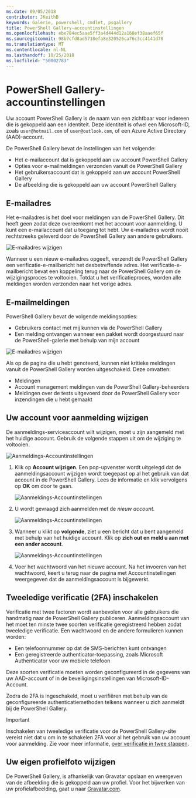 ```yaml
---
ms.date: 09/05/2018
contributor: JKeithB
keywords: Galerie, powershell, cmdlet, psgallery
title: PowerShell Gallery-accountinstellingen
ms.openlocfilehash: ebe784ec5aae5ff3a4d444d12a168ef38aaef65f
ms.sourcegitcommit: 98b7cfd8ad5718efa8e320526ca76c3cc4141d78
ms.translationtype: MT
ms.contentlocale: nl-NL
ms.lasthandoff: 10/25/2018
ms.locfileid: "50002783"
---
```

# <a name="powershell-gallery-account-settings"></a>PowerShell Gallery-accountinstellingen

Uw account PowerShell Gallery is de naam van een zichtbaar voor iedereen die is gekoppeld aan een identiteit. Deze identiteit is ofwel een Microsoft-ID, zoals `user@hotmail.com` of `user@outlook.com`, of een Azure Active Directory (AAD)-account.

De PowerShell Gallery bevat de instellingen van het volgende:

- Het e-mailaccount dat is gekoppeld aan uw account PowerShell Gallery
- Opties voor e-mailmeldingen verzonden vanuit de PowerShell Gallery
- Het gebruikersaccount dat is gekoppeld aan uw account PowerShell Gallery
- De afbeelding die is gekoppeld aan uw account PowerShell Gallery

## <a name="email-address"></a>E-mailadres

Het e-mailadres is het doel voor meldingen van de PowerShell Gallery. Dit heeft geen zodat deze overeenkomt met het account voor aanmelding. U kunt een e-mailaccount dat u toegang tot hebt. Uw e-mailadres wordt nooit rechtstreeks geleverd door de PowerShell Gallery aan andere gebruikers.

![E-mailadres wijzigen](../../Images/PSGallery_AcccountEmailAddress.png)

Wanneer u een nieuw e-mailadres opgeeft, verzendt de PowerShell Gallery een verificatie-e-mailbericht het desbetreffende adres. Het verificatie-e-mailbericht bevat een koppeling terug naar de PowerShell Gallery om de wijzigingsproces te voltooien. Totdat u het verificatieproces, worden alle meldingen worden verzonden naar het vorige adres.

## <a name="email-notifications"></a>E-mailmeldingen

PowerShell Gallery bevat de volgende meldingsopties:

- Gebruikers contact met mij kunnen via de PowerShell Gallery
- Een melding ontvangen wanneer een pakket wordt doorgestuurd naar de PowerShell-galerie met behulp van mijn account

![E-mailadres wijzigen](../../Images/PSGallery_AccountEmailOptions.png)

Als op de pagina die u hebt genoteerd, kunnen niet kritieke meldingen vanuit de PowerShell Gallery worden uitgeschakeld.
Deze omvatten:

- Meldingen
- Account management meldingen van de PowerShell Gallery-beheerders
- Meldingen over de tests uitgevoerd door de PowerShell Gallery voor inzendingen die u hebt gemaakt

## <a name="change-your-login-account"></a>Uw account voor aanmelding wijzigen

De aanmeldings-serviceaccount wilt wijzigen, moet u zijn aangemeld met het huidige account. Gebruik de volgende stappen uit om de wijziging te voltooien.

![Aanmeldings-Accountinstellingen](../../Images/PSGallery_LoginAccountSettings.png)

1. Klik op **Account wijzigen**. Een pop-upvenster wordt uitgelegd dat de aanmeldingsaccount wijzigen wordt toegepast op al het gebruik van dat account in de PowerShell Gallery. Lees de informatie en klik vervolgens op **OK** om door te gaan.

   ![Aanmeldings-Accountinstellingen](../../Images/PSGallery_LoginAccountChange-1.png)

2. U wordt gevraagd zich aanmelden met de _nieuw account_.

   ![Aanmeldings-Accountinstellingen](../../Images/PSGallery_LoginAccountChange-2.png)

3. Wanneer u klikt op **volgende**, ziet u een bericht dat u bent aangemeld met behulp van het huidige account.
   Klik op **zich out en meld u aan met een ander account**.

   ![Aanmeldings-Accountinstellingen](../../Images/PSGallery_LoginAccountChange-3.png)

4. Voer het wachtwoord van het nieuwe account. Na het invoeren van het wachtwoord, keert u terug naar de pagina met Accountinstellingen weergegeven dat de aanmeldingsaccount is bijgewerkt.


## <a name="enable-two-factor-authentication-2fa"></a>Tweeledige verificatie (2FA) inschakelen

Verificatie met twee factoren wordt aanbevolen voor alle gebruikers die handmatig naar de PowerShell Gallery publiceren. Aanmeldingsaccount van het moet ten minste twee soorten verificatie geregistreerd hebben zodat tweeledige verificatie. Een wachtwoord en de andere formulieren kunnen worden:

- Een telefoonnummer op dat de SMS-berichten kunt ontvangen
- Een geregistreerde authenticator-toepassing, zoals Microsoft Authenticator voor uw mobiele telefoon

Deze soorten verificatie moeten worden geconfigureerd in de gegevens van uw AAD-account of in de beveiligingsinstellingen van Microsoft-ID-Account.

Zodra de 2FA is ingeschakeld, moet u verifiëren met behulp van de geconfigureerde authenticatiemethoden telkens wanneer u zich aanmeldt bij de PowerShell Gallery.

> [!IMPORTANT]
> Inschakelen van tweeledige verificatie voor de PowerShell Gallery-site vereist niet dat u om in te schakelen 2FA voor al het gebruik van uw account voor aanmelding. Zie voor meer informatie, [over verificatie in twee stappen](https://support.microsoft.com/help/12408/microsoft-account-about-two-step-verification).

## <a name="change-your-profile-picture"></a>Uw eigen profielfoto wijzigen

De PowerShell Gallery, is afhankelijk van Gravatar opslaan en weergeven van de afbeelding die is gekoppeld aan uw profiel. Voor het bijwerken van uw profielafbeelding, gaat u naar [Gravatar.com](http://www.gravatar.com/).
